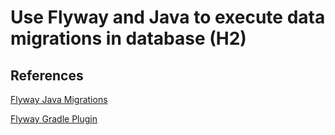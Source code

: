 # Use Flyway and Java to execute data migrations in database (H2)

## References
[Flyway Java Migrations](https://flywaydb.org/documentation/tutorials/java)

[Flyway Gradle Plugin](https://flywaydb.org/documentation/usage/gradle/) 

